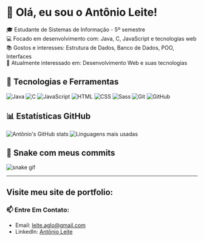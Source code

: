 # 👋 Olá, eu sou o Antônio Leite!

🎓 Estudante de Sistemas de Informação - 5º semestre  
💻 Focado em desenvolvimento com: Java, C, JavaScript e tecnologias web  
📚 Gostos e interesses: Estrutura de Dados, Banco de Dados, POO, Interfaces  
🌱 Atualmente interessado em: Desenvolvimento Web e suas tecnologias  

## 🧰 Tecnologias e Ferramentas
![Java](https://img.shields.io/badge/Java-ED8B00?style=for-the-badge&logo=java&logoColor=white)
![C](https://img.shields.io/badge/C-00599C?style=for-the-badge&logo=c&logoColor=white)
![JavaScript](https://img.shields.io/badge/JavaScript-F7DF1E?style=for-the-badge&logo=javascript&logoColor=black)
![HTML](https://img.shields.io/badge/HTML5-E34F26?style=for-the-badge&logo=html5&logoColor=white)
![CSS](https://img.shields.io/badge/CSS3-1572B6?style=for-the-badge&logo=css3&logoColor=white)
![Sass](https://img.shields.io/badge/Sass-CC6699?style=for-the-badge&logo=sass&logoColor=white)
![Git](https://img.shields.io/badge/Git-F05032?style=for-the-badge&logo=git&logoColor=white)
![GitHub](https://img.shields.io/badge/GitHub-100000?style=for-the-badge&logo=github&logoColor=white)

## 📊 Estatísticas GitHub
![Antônio's GitHub stats](https://github-readme-stats.vercel.app/api?username=xOmilk&show_icons=true&theme=tokyonight)
![Linguagens mais usadas](https://github-readme-stats.vercel.app/api/top-langs/?username=xOmilk&layout=compact&theme=tokyonight)


## 🐍 Snake com meus commits
![snake gif](https://github.com/xOmilk/xOmilk/blob/output/github-contribution-grid-snake.svg)

---



## Visite meu site de portfolio:


### 📫 Entre Em Contato:
- Email: leite.aglo@gmail.com
- LinkedIn: [Antônio Leite](www.linkedin.com/in/antônioleite)
